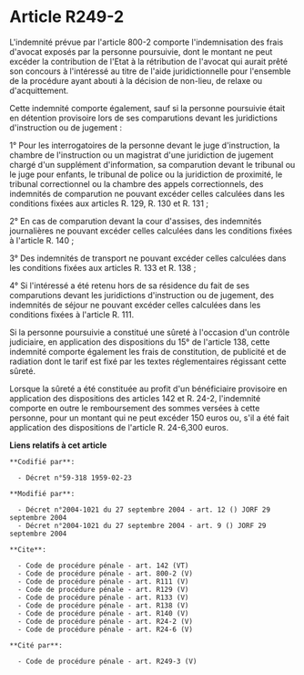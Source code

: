 # Article R249-2

L'indemnité prévue par l'article 800-2 comporte l'indemnisation des frais d'avocat exposés par la personne poursuivie, dont
le montant ne peut excéder la contribution de l'Etat à la rétribution de l'avocat qui aurait prêté son concours à l'intéressé
au titre de l'aide juridictionnelle pour l'ensemble de la procédure ayant abouti à la décision de non-lieu, de relaxe ou
d'acquittement. 

Cette indemnité comporte également, sauf si la personne poursuivie était en détention provisoire lors de ses comparutions
devant les juridictions d'instruction ou de jugement : 

1° Pour les interrogatoires de la personne devant le juge d'instruction, la chambre de l'instruction ou un magistrat d'une
juridiction de jugement chargé d'un supplément d'information, sa comparution devant le tribunal ou le juge pour enfants, le
tribunal de police ou la juridiction de proximité, le tribunal correctionnel ou la chambre des appels correctionnels, des
indemnités de comparution ne pouvant excéder celles calculées dans les conditions fixées aux articles R. 129, R. 130 et R.
131 ; 

2° En cas de comparution devant la cour d'assises, des indemnités journalières ne pouvant excéder celles calculées dans les
conditions fixées à l'article R. 140 ; 

3° Des indemnités de transport ne pouvant excéder celles calculées dans les conditions fixées aux articles R. 133 et R.
138 ; 

4° Si l'intéressé a été retenu hors de sa résidence du fait de ses comparutions devant les juridictions d'instruction ou de
jugement, des indemnités de séjour ne pouvant excéder celles calculées dans les conditions fixées à l'article R. 111. 

Si la personne poursuivie a constitué une sûreté à l'occasion d'un contrôle judiciaire, en application des dispositions du
15° de l'article 138, cette indemnité comporte également les frais de constitution, de publicité et de radiation dont le
tarif est fixé par les textes réglementaires régissant cette sûreté. 

Lorsque la sûreté a été constituée au profit d'un bénéficiaire provisoire en application des dispositions des articles 142 et
R. 24-2, l'indemnité comporte en outre le remboursement des sommes versées à cette personne, pour un montant qui ne peut
excéder 150 euros ou, s'il a été fait application des dispositions de l'article R. 24-6,300 euros.

**Liens relatifs à cet article**

	**Codifié par**:

	  - Décret n°59-318 1959-02-23

	**Modifié par**:

	  - Décret n°2004-1021 du 27 septembre 2004 - art. 12 () JORF 29 septembre 2004
	  - Décret n°2004-1021 du 27 septembre 2004 - art. 9 () JORF 29 septembre 2004

	**Cite**:

	  - Code de procédure pénale - art. 142 (VT)
	  - Code de procédure pénale - art. 800-2 (V)
	  - Code de procédure pénale - art. R111 (V)
	  - Code de procédure pénale - art. R129 (V)
	  - Code de procédure pénale - art. R133 (V)
	  - Code de procédure pénale - art. R138 (V)
	  - Code de procédure pénale - art. R140 (V)
	  - Code de procédure pénale - art. R24-2 (V)
	  - Code de procédure pénale - art. R24-6 (V)

	**Cité par**:

	  - Code de procédure pénale - art. R249-3 (V)
